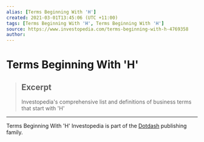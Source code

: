```yaml
---
alias: [Terms Beginning With 'H']
created: 2021-03-01T13:45:06 (UTC +11:00)
tags: [Terms Beginning With 'H', Terms Beginning With 'H']
source: https://www.investopedia.com/terms-beginning-with-h-4769358
author: 
---
```


# Terms Beginning With 'H'

> ## Excerpt
> Investopedia's comprehensive list and definitions of business terms that start with 'H'

---

Terms Beginning With 'H'
Investopedia is part of the [Dotdash](https://www.dotdash.com/) publishing family.
